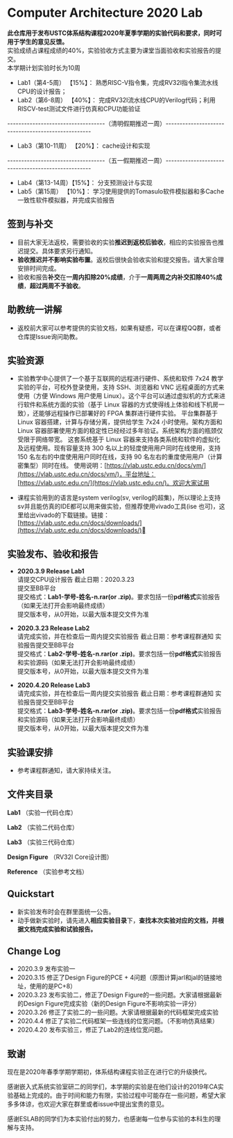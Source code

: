 Computer Architecture 2020 Lab
=====================

**此仓库用于发布USTC体系结构课程2020年夏季学期的实验代码和要求，同时可用于学生的意见反馈。**  
实验成绩占课程成绩的40%，实验验收方式主要为课堂当面验收和实验报告的提交。  
本学期计划实验时长为10周  

* Lab1（第4-5周）  【15%】： 熟悉RISC-V指令集，完成RV32I指令集流水线CPU的设计报告；
* Lab2（第6-8周）  【40%】： 完成RV32I流水线CPU的Verilog代码；利用RISCV-test测试文件进行仿真和CPU功能验证

-----------------------------------（清明假期推迟一周）---------------------------------------------------

* Lab3（第10-11周） 【20%】： cache设计和实现

-----------------------------------（五一假期推迟一周）---------------------------------------------------

* Lab4（第13-14周）【15%】： 分支预测设计与实现
* Lab5（第15周）   【10%】： 学习使用提供的Tomasulo软件模拟器和多Cache一致性软件模拟器，并完成实验报告


## 签到与补交

* 目前大家无法返校，需要验收的实验**推迟到返校后验收**，相应的实验报告也推迟提交。具体要求另行通知。
* **验收推迟并不影响实验布置**。返校后很快会验收实验和提交报告。请大家合理安排时间完成。
* 验收和报告**补交**在**一周内扣除20%成绩**，介于**一周两周之内补交扣除40%成绩**，**超过两周不予验收**。

## 助教统一讲解

* 返校前大家可以参考提供的实验文档，如果有疑惑，可以在课程QQ群，或者仓库提Issue询问助教。


## 实验资源


* 实验教学中心提供了一个基于互联网的远程进行硬件、系统和软件 7x24 教学实验的平台，可校外登录使用，支持 SSH、浏览器和 VNC 远程桌面的方式来使用（方便 Windows 用户使用 Linux）。这个平台可以通过虚拟机的方式来进行软件和系统方面的实验（基于 Linux 容器的方式使得线上体验和线下机房一致），还能够远程操作已部署好的 FPGA 集群进行硬件实验。
平台集群基于 Linux 容器搭建，计算与存储分离，提供给学生 7x24 小时使用。架构方面和 Linux 容器部署使用方面的稳定性已经经过多年验证。系统架构方面的瓶颈仅受限于网络带宽。
这套系统基于 Linux 容器来支持各类系统和软件的虚拟化及远程使用。现有容量支持 300 名以上的轻度使用用户同时在线使用，支持 150 名左右的中度使用用户同时在线，支持 90 名左右的重度使用用户（计算密集型）同时在线。
使用说明：[https://vlab.ustc.edu.cn/docs/vm/](https://vlab.ustc.edu.cn/docs/vm/)，平台地址：[https://vlab.ustc.edu.cn/](https://vlab.ustc.edu.cn/)。欢迎大家试用

* 课程实验用到的语言是system verilog(sv, verilog的超集)，所以理论上支持sv并且能仿真的IDE都可以用来做实验，但推荐使用vivado工具(ise 也可)，这里给出vivado的下载链接。链接：[https://vlab.ustc.edu.cn/docs/downloads/](https://vlab.ustc.edu.cn/docs/downloads/)


## 实验发布、验收和报告

* **2020.3.9 Release Lab1**  
  请提交CPU设计报告 截止日期：2020.3.23  
  提交至BB平台  
  提交格式：**Lab1-学号-姓名-n.rar(or .zip)**。要求包括一份**pdf格式**实验报告（如果无法打开会影响最终成绩）  
  提交版本号，从0开始，以最大版本提交文件为准  

* **2020.3.23 Release Lab2**  
  请完成实验，并在检查后一周内提交实验报告 截止日期：参考课程群通知
  实验报告提交至BB平台  
  提交格式：**Lab2-学号-姓名-n.rar(or .zip)**。要求包括一份**pdf格式**实验报告和实验源码（如果无法打开会影响最终成绩）  
  提交版本号，从0开始，以最大版本提交文件为准  

* **2020.4.20 Release Lab3**  
  请完成实验，并在检查后一周内提交实验报告 截止日期：参考课程群通知
  实验报告提交至BB平台  
  提交格式：**Lab3-学号-姓名-n.rar(or .zip)**。要求包括一份**pdf格式**实验报告和实验源码（如果无法打开会影响最终成绩）  
  提交版本号，从0开始，以最大版本提交文件为准  

## 实验课安排

* 参考课程群通知，请大家持续关注。

## 文件夹目录

**Lab1** （实验一代码仓库）

**Lab2** （实验二代码仓库）

**Lab3** （实验三代码仓库）

**Design Figure** （RV32I Core设计图）

**Reference** （实验参考文档）




## Quickstart

* 新实验发布时会在群里面统一公告。  
* 动手做新实验时，请先进入**相应实验目录**下，**查找本次实验对应的文档，并根据文档完成实验和试验报告。**  

## Change Log

* 2020.3.9 发布实验一
* 2020.3.15 修正了Design Figure的PCE + 4问题（原图计算jarl和jal的链接地址，使用的是PC+8）
* 2020.3.23 发布实验二，修正了Design Figure的一些问题。大家请根据最新的Design Figure完成实验（新的Design Figure不影响实验一评分）
* 2020.3.26 修正了实验二的一些问题。大家请根据最新的代码框架完成实验
* 2020.4.4  修正了实验二代码框架一些连线的位宽问题。（不影响仿真结果）
* 2020.4.20 发布实验三，修正了Lab2的连线位宽问题。


## 致谢

现在是2020年春季学期学期初，体系结构课程实验正在进行它的升级换代。

感谢嵌入式系统实验室研二的同学们，本学期的实验是在他们设计的2019年CA实验基础上完成的。由于时间和能力有限，实验过程中可能存在一些问题，希望大家多多体谅，也欢迎大家在群里或者issue中提出宝贵的意见。

感谢ESLAB的同学们为本实验付出的努力，也感谢每一位参与实验的本科生的理解与支持。
